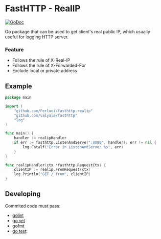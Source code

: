 # FastHTTP - RealIP

[![GoDoc](https://godoc.org/github.com/Ferluci/fasthttp-realip?status.svg)](https://godoc.org/github.com/Ferluci/fasthttp-realip)

Go package that can be used to get client's real public IP, which usually useful for logging HTTP server.

### Feature

* Follows the rule of X-Real-IP
* Follows the rule of X-Forwarded-For
* Exclude local or private address

## Example

```go
package main

import (
	"github.com/Ferluci/fasthttp-realip"
	"github.com/valyala/fasthttp"
	"log"
)

func main() {
	handler := realipHandler
	if err := fasthttp.ListenAndServe(":8080", handler); err != nil {
		log.Fatalf("Error in ListenAndServe: %s", err)
	}
}

func realipHandler(ctx *fasthttp.RequestCtx) {
	clientIP := realip.FromRequest(ctx)
	log.Println("GET / from", clientIP)
}


```

## Developing

Commited code must pass:

* [golint](https://github.com/golang/lint)
* [go vet](https://godoc.org/golang.org/x/tools/cmd/vet)
* [gofmt](https://golang.org/cmd/gofmt)
* [go test](https://golang.org/cmd/go/#hdr-Test_packages):
